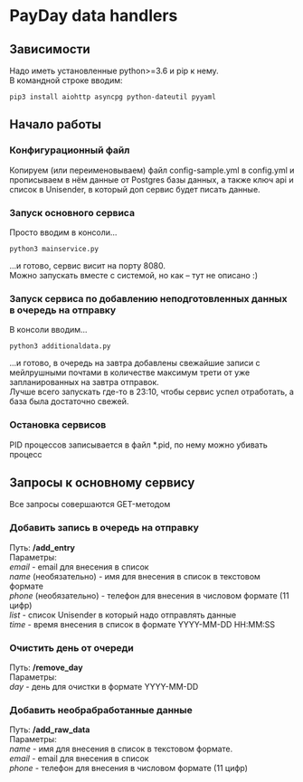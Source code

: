 # PayDay data handlers

## Зависимости
Надо иметь установленные python>=3.6 и pip к нему.  
В командной строке вводим:
```shell
pip3 install aiohttp asyncpg python-dateutil pyyaml
```

## Начало работы
### Конфигурационный файл
Копируем (или переименовываем) файл config-sample.yml в config.yml и прописываем в нём данные от Postgres базы данных, а также ключ api и список в Unisender, в который доп сервис будет писать данные.
### Запуск основного сервиса
Просто вводим в консоли...
```shell
python3 mainservice.py
```
...и готово, сервис висит на порту 8080.  
Можно запускать вместе с системой, но как – тут не описано :)
### Запуск сервиса по добавлению неподготовленных данных в очередь на отправку
В консоли вводим...
```shell
python3 additionaldata.py
```
...и готово, в очередь на завтра добавлены свежайшие записи с мейлрушными почтами в количестве максимум трети от уже запланированных на завтра отправок.  
Лучше всего запускать где-то в 23:10, чтобы сервис успел отработать, а база была достаточно свежей.
### Остановка сервисов
PID процессов записывается в файл *.pid, по нему можно убивать процесс

## Запросы к основному сервису
Все запросы совершаются GET-методом
### Добавить запись в очередь на отправку
Путь: **/add_entry**  
Параметры:  
*email* - email для внесения в список  
*name* (необязательно) - имя для внесения в список в текстовом формате  
*phone* (необязательно) - телефон для внесения в числовом формате (11 цифр)  
*list* - список Unisender в который надо отправлять данные  
*time* - время внесения в список в формате YYYY-MM-DD HH:MM:SS  
### Очистить день от очереди
Путь: **/remove_day**  
Параметры:  
*day* - день для очистки в формате YYYY-MM-DD  
### Добавить необрабработанные данные
Путь: **/add_raw_data**  
Параметры:  
*name* - имя для внесения в список в текстовом формате.  
*email* - email для внесения в список  
*phone* - телефон для внесения в числовом формате (11 цифр)  
